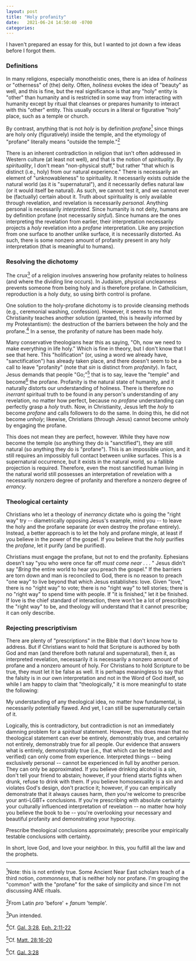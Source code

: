 ```yaml
---
layout: post
title: "Holy profanity"
date:   2021-06-24 14:50:40 -0700
categories:
---
```

I haven't prepared an essay for this, but I wanted to jot down a few ideas before I forgot them.

### Definitions
In many religions, especially monotheistic ones, there is an idea of *holiness* or "otherness" of (the) deity. Often, *holiness* evokes the idea of "beauty" as well, and this is fine, but the real significance is that any "holy" entity is "other" than humanity and is restricted in some way from interacting with humanity except by ritual that cleanses or prepares humanity to interact with this "other" entity. This usually occurs in a literal or figurative "holy" place, such as a temple or church.

<a name="profane"></a>
By contrast, anything that is not *holy* is by definition *profane*[<sup>1</sup>](#1) since things are holy only (figuratively) inside the temple, and the etymology of "profane" literally means "outside the temple."[<sup>2</sup>](#2)

There is an inherent contradiction in religion that isn't often addressed in Western culture (at least not well), and that is the notion of *spirituality*. By *spirituality*, I don't mean "non-physical stuff," but rather "that which is distinct (i.e., holy) from our natural experience." There is necessarily an element of "unknowableness" to spirituality. It necessarily exists outside the natural world (as it is "supernatural"), and it necessarily defies natural law (or it would itself be natural). As such, we cannot test it, and we cannot ever be (factually) certain about it. Truth about spirituality is only available through revelation, and revelation is necessarily *personal.* Anything personal is necessarily *interpreted.* Since humanity is not deity, humans are by definition profane (not necessarily *sinful*). Since humans are the ones interpreting the revelation from earlier, their interpretation necessarily projects a *holy* revelation into a *profane* interpretation. Like any projection from one surface to another unlike surface, it is necessarily distorted. As such, there is some nonzero amount of profanity present in any holy interpretation (that is meaningful to humans). 

### Resolving the dichotomy
<a name="crux"></a>
The crux[<sup>3</sup>](#3) of a religion involves answering how profanity relates to holiness (and where the dividing line occurs). In Judaism, physical uncleanness prevents someone from being holy and is therefore profane. In Catholicism, reproduction is a holy duty, so using birth control is profane.

<a name="solution"></a>
One solution to the holy-profane dichotomy is to provide cleansing methods (e.g., ceremonial washing, confession). However, it seems to me that Christianity teaches another solution (granted, this is heavily informed by my Protestantism): the destruction of the barriers between the holy and the profane.[<sup>4</sup>](#4) In a sense, the profanity of nature has been made holy.

<a name="go"></a>
Many conservative theologians hear this as saying, "Oh, now we need to make everything in life holy." Which is fine in theory, but I don't know that I see that here. This "holification" (or, using a word we already have, "sanctification") has already taken place, and there doesn't seem to be a call to leave "profanity" (note that *sin* is distinct from *profanity*). In fact, Jesus demands that people "Go;"[<sup>5</sup>](#5) that is to say, leave the "temple" and become[<sup>6</sup>](#6) the profane. Profanity is the natural state of humanity, and it naturally distorts our understanding of holiness. There is therefore no *inerrant* spiritual truth to be found in any person's understanding of any revelation, no matter how perfect, because no *profane* understanding can perfectly grasp a *holy* truth. Now, in Christianity, Jesus left the *holy* to become *profane* and calls followers to do the same. In doing this, he did not become *unholy*; likewise, Christians (through Jesus) cannot become unholy by engaging the profane. 

This does not mean they are perfect, however. While they have now become the temple (so anything they do is "sanctified"), they are still natural (so anything they do is "profane"). This is an impossible union, and it still requires an impossibly full contact between unlike surfaces. This is a supernatural occurrence, but it exists in the natural world, so a fallible projection is required. Therefore, even the most sanctified human living in the natural world still possesses an interpretation of revelation with a necessarily nonzero degree of profanity and therefore a nonzero degree of *errancy*.

### Theological certainty
Christians who let a theology of *inerrancy* dictate who is going the "right way" try -- diametrically opposing Jesus's example, mind you -- to leave the holy and the profane separate (or even destroy the profane entirely). Instead, a better approach is to let the holy and profane mingle, at least if you believe in the power of the gospel. If you believe that the *holy* purifies the *profane*, let it purify (and be purified).

Christians must engage the profane, but not to end the profanity. Ephesians doesn't say "you who were once far off *must come near* . . . " Jesus didn't say "*Bring* the entire world to hear you preach the gospel." If the barriers are torn down and man is reconciled to God, there is no reason to preach "one way" to live beyond that which Jesus establishes: love. Given "love," there is no "right way" to vote; there is no "right way" to tell stories; there is no "right way" to spend time with people. If "it is finished," let it be finished. If love is the chief standard of interaction, there won't be a lot of prescribing the "right way" to be, and theology will understand that it cannot prescribe; it can only describe.

### Rejecting prescriptivism
There are plenty of "prescriptions" in the Bible that I don't know how to address. But if Christians want to hold that Scripture is authored by both God and man (and therefore both natural and supernatural), then it, as interpreted revelation, necessarily it is necessarily a nonzero amount of profane and a nonzero amount of holy. For Christians to hold Scripture to be true, they must let it be false as well. It is perhaps meaningless to say that the falsity is in our own interpretation and not in the Word of God itself, so while I am happy to claim that "theologically," it is more meaningful to state the following:

My understanding of any theological idea, no matter how fundamental, is necessarily potentially flawed. And yet, I can still be supernaturally certain of it.

Logically, this is contradictory, but contradiction is not an immediately damning problem for a *spiritual* statement. However, this does mean that no theological statement can ever be entirely, demonstrably true, and certainly not entirely, demonstrably true for all people. Our evidence that answers what is entirely, demonstrably true (i.e., that which can be tested and verified) can only come from experience. Interpreted things -- being exclusively personal -- cannot be experienced in full by another person. They can only be approximated. If you believe drinking alcohol is a sin, don't tell your friend to abstain; however, if your friend starts fights when drunk, refuse to drink with them. If you believe homosexuality is a sin and violates God's design, don't practice it; however, if you can empirically demonstrate that it always causes harm, *then* you're welcome to prescribe your anti-LGBT+ conclusions. If you're prescribing with absolute certainty your culturally influenced interpretation of revelation -- no matter how holy you believe the book to be -- you're overlooking your necessary and beautiful profanity and demonstrating your hypocrisy.

Prescribe theological conclusions approximately; prescribe your empirically testable conclusions with certainty.

In short, love God, and love your neighbor. In this, you fulfill all the law and the prophets.

*********
<a name="1"></a>[<sup>1</sup>](#profane)Note: this is not entirely true. Some Ancient Near East scholars teach of a third notion, *commonness*, that is neither holy nor profane. I'm grouping the "common" with the "profane" for the sake of simplicity and since I'm not discussing ANE rituals.

<a name="2"></a>[<sup>2</sup>](#profane)From Latin *pro* 'before' + *fanum* 'temple'.

<a name="3"></a>[<sup>3</sup>](#crux)Pun intended.

<a name="4"></a>[<sup>4</sup>](#solution)Cf. [Gal. 3:28](https://www.biblegateway.com/verse/en/Galatians%203%3A28), [Eph. 2:11-22](https://www.biblegateway.com/passage/?search=Ephesians%202%3A11-22)

<a name="5"></a>[<sup>5</sup>](#go)Cf. [Matt. 28:16-20](https://www.biblegateway.com/verse/en/Matthew%2028%3A16-20)

<a name="6"></a>[<sup>6</sup>](#go)Cf. [Gal. 3:28](https://www.biblegateway.com/passage/?search=1%20Corinthians%209%3A19-23)